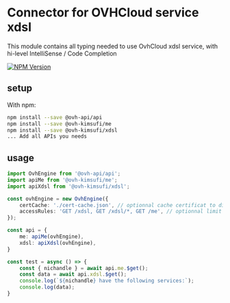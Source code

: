 # Connector for OVHCloud service xdsl

This module contains all typing needed to use OvhCloud xdsl service, with hi-level IntelliSense / Code Completion

[![NPM Version](https://img.shields.io/npm/v/@ovh-kimsufi/xdsl.svg?style=flat)](https://www.npmjs.org/package/@ovh-kimsufi/xdsl)

## setup

With npm:
````bash
npm install --save @ovh-api/api
npm install --save @ovh-kimsufi/me
npm install --save @ovh-kimsufi/xdsl
... Add all APIs you needs
````

## usage

````typescript
import OvhEngine from '@ovh-api/api';
import apiMe from '@ovh-kimsufi/me';
import apiXdsl from '@ovh-kimsufi/xdsl';

const ovhEngine = new OvhEngine({ 
    certCache: './cert-cache.json', // optionnal cache certificat to disk
    accessRules: 'GET /xdsl, GET /xdsl/*, GET /me', // optionnal limit the requested privileges.
});

const api = {
    me: apiMe(ovhEngine),
    xdsl: apiXdsl(ovhEngine),
}

const test = async () => {
    const { nichandle } = await api.me.$get();
    const data = await api.xdsl.$get();
    console.log(`${nichandle} have the following services:`);
    console.log(data);
}

````